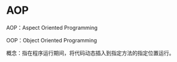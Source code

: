 # AOP
AOP：Aspect Oriented Programming

OOP：Object Oriented Programming

概念：指在程序运行期间，将代码动态插入到指定方法的指定位置运行。
